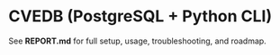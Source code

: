 # CVEDB (PostgreSQL + Python CLI)
See **REPORT.md** for full setup, usage, troubleshooting, and roadmap.
